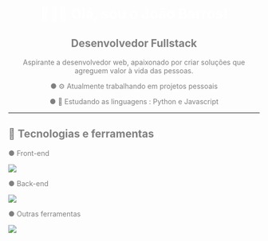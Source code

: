 <div align="center" style="color: grey;">
    <h1 style="color:white">👨🏻‍💻 Olá, sou o João Barros!</h1>
    <h2> Desenvolvedor Fullstack</h2>
    <p>Aspirante a desenvolvedor web, apaixonado por criar soluções que agreguem valor à vida das pessoas.</p>
    <p>● ⚙️ Atualmente trabalhando em projetos pessoais</p>
    <p>● 📖 Estudando as linguagens : Python e Javascript</p>
</div>

---

<div align="left" style="color: grey;">
    <h2>🔧 Tecnologias e ferramentas</h2>
    <p>● Front-end</p>
    <img src="https://skillicons.dev/icons?i=html,css,scss" />
    <p>● Back-end</p>
    <img src="https://skillicons.dev/icons?i=python,javascript,nodejs,typescript" />
    <p>● Outras ferramentas</p>
    <img src="https://skillicons.dev/icons?i=git," />
</div>
